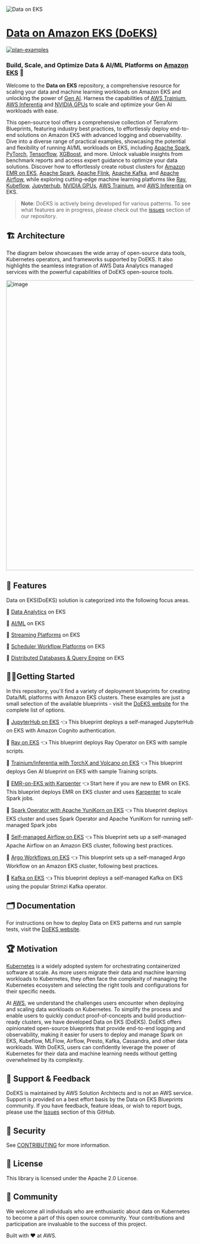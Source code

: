 ![Data on EKS](website/static/img/doeks-logo-green.png)
# [Data on Amazon EKS (DoEKS)](https://awslabs.github.io/data-on-eks/)

[![plan-examples](https://github.com/awslabs/data-on-eks/actions/workflows/plan-examples.yml/badge.svg?branch=main)](https://github.com/awslabs/data-on-eks/actions/workflows/plan-examples.yml)

### Build, Scale, and Optimize Data & AI/ML Platforms on [Amazon EKS](https://aws.amazon.com/eks/) 🚀

Welcome to the **Data on EKS** repository, a comprehensive resource for scaling your data and machine learning workloads on Amazon EKS and unlocking the power of [Gen AI](https://aws.amazon.com/generative-ai/). Harness the capabilities of [AWS Trainium](https://aws.amazon.com/machine-learning/trainium/), [AWS Inferentia](https://aws.amazon.com/machine-learning/inferentia/) and [NVIDIA GPUs](https://aws.amazon.com/nvidia/) to scale and optimize your Gen AI workloads with ease.

This open-source tool offers a comprehensive collection of Terraform Blueprints, featuring industry best practices, to effortlessly deploy end-to-end solutions on Amazon EKS with advanced logging and observability. Dive into a diverse range of practical examples, showcasing the potential and flexibility of running AI/ML workloads on EKS, including [Apache Spark](https://spark.apache.org/), [PyTorch](https://pytorch.org/), [Tensorflow](https://www.tensorflow.org/), [XGBoost](https://xgboost.readthedocs.io/en/stable/), and more. Unlock valuable insights from benchmark reports and access expert guidance to optimize your data solutions. Discover how to effortlessly create robust clusters for [Amazon EMR on EKS](https://docs.aws.amazon.com/emr/latest/EMR-on-EKS-DevelopmentGuide/emr-eks.html), [Apache Spark](https://spark.apache.org/), [Apache Flink](https://flink.apache.org/), [Apache Kafka](https://kafka.apache.org/), and [Apache Airflow](https://airflow.apache.org/), while exploring cutting-edge machine learning platforms like [Ray](https://www.ray.io/), [Kubeflow](https://awslabs.github.io/kubeflow-manifests/), [Jupyterhub](https://jupyter.org/hub), [NVIDIA GPUs](https://aws.amazon.com/nvidia/), [AWS Trainium](https://aws.amazon.com/machine-learning/trainium/), and [AWS Inferentia](https://aws.amazon.com/machine-learning/inferentia/) on EKS.


> **Note**: DoEKS is actively being developed for various patterns. To see what features are in progress, please check out the [issues](https://github.com/awslabs/data-on-eks/issues) section of our repository.

## 🏗️ Architecture
The diagram below showcases the wide array of open-source data tools, Kubernetes operators, and frameworks supported by DoEKS. It also highlights the seamless integration of AWS Data Analytics managed services with the powerful capabilities of DoEKS open-source tools.

<img width="779" alt="image" src="https://user-images.githubusercontent.com/19464259/208900860-a7ccdaeb-158d-4767-baad-fbc76388bc09.png">


## 🌟 Features
Data on EKS(DoEKS) solution is categorized into the following focus areas.

🎯  [Data Analytics](https://awslabs.github.io/data-on-eks/docs/blueprints/data-analytics) on EKS

🎯  [AI/ML](https://awslabs.github.io/data-on-eks/docs/blueprints/ai-ml) on EKS

🎯  [Streaming Platforms](https://awslabs.github.io/data-on-eks/docs/blueprints/streaming-platforms) on EKS

🎯  [Scheduler Workflow Platforms](https://awslabs.github.io/data-on-eks/docs/blueprints/job-schedulers) on EKS

🎯  [Distributed Databases & Query Engine](https://awslabs.github.io/data-on-eks/docs/blueprints/distributed-databases) on EKS

## 🏃‍♀️Getting Started
In this repository, you'll find a variety of deployment blueprints for creating Data/ML platforms with Amazon EKS clusters. These examples are just a small selection of the available blueprints - visit the [DoEKS website](https://awslabs.github.io/data-on-eks/) for the complete list of options.

🚀 [JupyterHub on EKS](https://awslabs.github.io/data-on-eks/docs/blueprints/ai-ml/jupyterhub) 👈 This blueprint deploys a self-managed JupyterHub on EKS with Amazon Cognito authentication.

🚀 [Ray on EKS](https://awslabs.github.io/data-on-eks/docs/blueprints/ai-ml/ray) 👈 This blueprint deploys Ray Operator on EKS with sample scripts.

🚀 [Trainium/Inferentia with TorchX and Volcano on EKS](https://awslabs.github.io/data-on-eks/docs/blueprints/ai-ml/trainium) 👈 This blueprint deploys Gen AI blueprint on EKS with sample Training scripts.

🚀 [EMR-on-EKS with Karpenter](https://awslabs.github.io/data-on-eks/docs/blueprints/amazon-emr-on-eks/emr-eks-karpenter)  👈 Start here if you are new to EMR on EKS. This blueprint deploys EMR on EKS cluster and uses [Karpenter](https://karpenter.sh/) to scale Spark jobs.

🚀 [Spark Operator with Apache YuniKorn on EKS](https://awslabs.github.io/data-on-eks/docs/blueprints/data-analytics/spark-operator-yunikorn) 👈 This blueprint deploys EKS cluster and uses Spark Operator and Apache YuniKorn for running self-managed Spark jobs

🚀 [Self-managed Airflow on EKS](https://awslabs.github.io/data-on-eks/docs/blueprints/job-schedulers/self-managed-airflow) 👈 This blueprint sets up a self-managed Apache Airflow on an Amazon EKS cluster, following best practices.

🚀 [Argo Workflows on EKS](https://awslabs.github.io/data-on-eks/docs/blueprints/job-schedulers/argo-workflows-eks) 👈 This blueprint sets up a self-managed Argo Workflow on an Amazon EKS cluster, following best practices.

🚀 [Kafka on EKS](https://awslabs.github.io/data-on-eks/docs/blueprints/streaming-platforms/kafka) 👈 This blueprint deploys a self-managed Kafka on EKS using the popular Strimzi Kafka operator.



## 🗂️ Documentation
For instructions on how to deploy Data on EKS patterns and run sample tests, visit the [DoEKS website](https://awslabs.github.io/data-on-eks/).

## 🏆 Motivation
[Kubernetes](https://kubernetes.io/) is a widely adopted system for orchestrating containerized software at scale. As more users migrate their data and machine learning workloads to Kubernetes, they often face the complexity of managing the Kubernetes ecosystem and selecting the right tools and configurations for their specific needs.

At [AWS](https://aws.amazon.com/), we understand the challenges users encounter when deploying and scaling data workloads on Kubernetes. To simplify the process and enable users to quickly conduct proof-of-concepts and build production-ready clusters, we have developed Data on EKS (DoEKS). DoEKS offers opinionated open-source blueprints that provide end-to-end logging and observability, making it easier for users to deploy and manage Spark on EKS, Kubeflow, MLFlow, Airflow, Presto, Kafka, Cassandra, and other data workloads. With DoEKS, users can confidently leverage the power of Kubernetes for their data and machine learning needs without getting overwhelmed by its complexity.

## 🤝 Support & Feedback
DoEKS is maintained by AWS Solution Architects and is not an AWS service. Support is provided on a best effort basis by the Data on EKS Blueprints community. If you have feedback, feature ideas, or wish to report bugs, please use the [Issues](https://github.com/awslabs/data-on-eks/issues) section of this GitHub.

## 🔐 Security
See [CONTRIBUTING](CONTRIBUTING.md#security-issue-notifications) for more information.

## 💼 License
This library is licensed under the Apache 2.0 License.

## 🙌 Community
We welcome all individuals who are enthusiastic about data on Kubernetes to become a part of this open source community. Your contributions and participation are invaluable to the success of this project.

Built with ❤️ at AWS.
